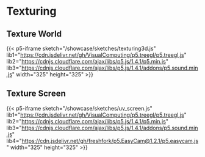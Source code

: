 # Texturing

## Texture World 


{{< p5-iframe sketch="/showcase/sketches/texturing3d.js" lib1="https://cdn.jsdelivr.net/gh/VisualComputing/p5.treegl/p5.treegl.js"  lib2="https://cdnjs.cloudflare.com/ajax/libs/p5.js/1.4.1/p5.min.js" lib3="https://cdnjs.cloudflare.com/ajax/libs/p5.js/1.4.1/addons/p5.sound.min.js"  width="325" height="325" >}}


## Texture Screen 

{{< p5-iframe sketch="/showcase/sketches/uv_screen.js" lib1="https://cdn.jsdelivr.net/gh/VisualComputing/p5.treegl/p5.treegl.js"  lib2="https://cdnjs.cloudflare.com/ajax/libs/p5.js/1.4.1/p5.min.js" lib3="https://cdnjs.cloudflare.com/ajax/libs/p5.js/1.4.1/addons/p5.sound.min.js" lib4="https://cdn.jsdelivr.net/gh/freshfork/p5.EasyCam@1.2.1/p5.easycam.js" width="325" height="325" >}}


